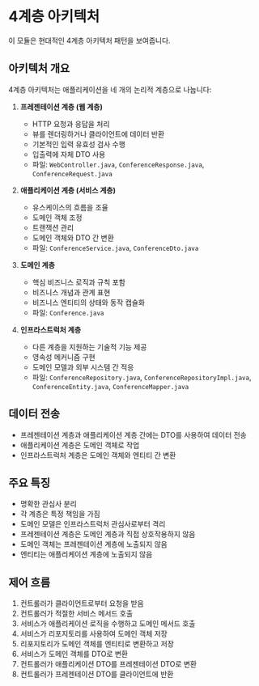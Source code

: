 # 4계층 아키텍처

이 모듈은 현대적인 4계층 아키텍처 패턴을 보여줍니다.

## 아키텍처 개요

4계층 아키텍처는 애플리케이션을 네 개의 논리적 계층으로 나눕니다:

1. **프레젠테이션 계층 (웹 계층)**
   - HTTP 요청과 응답을 처리
   - 뷰를 렌더링하거나 클라이언트에 데이터 반환
   - 기본적인 입력 유효성 검사 수행
   - 입출력에 자체 DTO 사용
   - 파일: `WebController.java`, `ConferenceResponse.java`, `ConferenceRequest.java`

2. **애플리케이션 계층 (서비스 계층)**
   - 유스케이스의 흐름을 조율
   - 도메인 객체 조정
   - 트랜잭션 관리
   - 도메인 객체와 DTO 간 변환
   - 파일: `ConferenceService.java`, `ConferenceDto.java`

3. **도메인 계층**
   - 핵심 비즈니스 로직과 규칙 포함
   - 비즈니스 개념과 관계 표현
   - 비즈니스 엔티티의 상태와 동작 캡슐화
   - 파일: `Conference.java`

4. **인프라스트럭처 계층**
   - 다른 계층을 지원하는 기술적 기능 제공
   - 영속성 메커니즘 구현
   - 도메인 모델과 외부 시스템 간 적응
   - 파일: `ConferenceRepository.java`, `ConferenceRepositoryImpl.java`, `ConferenceEntity.java`, `ConferenceMapper.java`

## 데이터 전송

- 프레젠테이션 계층과 애플리케이션 계층 간에는 DTO를 사용하여 데이터 전송
- 애플리케이션 계층은 도메인 객체로 작업
- 인프라스트럭처 계층은 도메인 객체와 엔티티 간 변환

## 주요 특징

- 명확한 관심사 분리
- 각 계층은 특정 책임을 가짐
- 도메인 모델은 인프라스트럭처 관심사로부터 격리
- 프레젠테이션 계층은 도메인 계층과 직접 상호작용하지 않음
- 도메인 객체는 프레젠테이션 계층에 노출되지 않음
- 엔티티는 애플리케이션 계층에 노출되지 않음

## 제어 흐름

1. 컨트롤러가 클라이언트로부터 요청을 받음
2. 컨트롤러가 적절한 서비스 메서드 호출
3. 서비스가 애플리케이션 로직을 수행하고 도메인 메서드 호출
4. 서비스가 리포지토리를 사용하여 도메인 객체 저장
5. 리포지토리가 도메인 객체를 엔티티로 변환하고 저장
6. 서비스가 도메인 객체를 DTO로 변환
7. 컨트롤러가 애플리케이션 DTO를 프레젠테이션 DTO로 변환
8. 컨트롤러가 프레젠테이션 DTO를 클라이언트에 반환
